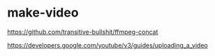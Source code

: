 # make-video

https://github.com/transitive-bullshit/ffmpeg-concat

https://developers.google.com/youtube/v3/guides/uploading_a_video
